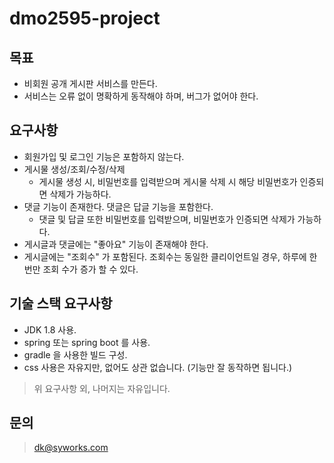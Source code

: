 # dmo2595-project

## 목표

- 비회원 공개 게시판 서비스를 만든다.
- 서비스는 오류 없이 명확하게 동작해야 하며, 버그가 없어야 한다.

## 요구사항

- 회원가입 및 로그인 기능은 포함하지 않는다.
- 게시물 생성/조회/수정/삭제
  - 게시물 생성 시, 비밀번호를 입력받으며 게시물 삭제 시 해당 비밀번호가 인증되면 삭제가 가능하다.
- 댓글 기능이 존재한다. 댓글은 답글 기능을 포함한다.
  - 댓글 및 답글 또한 비밀번호를 입력받으며, 비밀번호가 인증되면 삭제가 가능하다.
- 게시글과 댓글에는 "좋아요" 기능이 존재해야 한다.
- 게시글에는 "조회수" 가 포함된다. 조회수는 동일한 클리이언트일 경우, 하루에 한 번만 조회 수가 증가 할 수 있다.
 
## 기술 스택 요구사항

- JDK 1.8 사용.
- spring 또는 spring boot 를 사용.
- gradle 을 사용한 빌드 구성.
- css 사용은 자유지만, 없어도 상관 없습니다.
(기능만 잘 동작하면 됩니다.)

> 위 요구사항 외, 나머지는 자유입니다.

## 문의
> dk@syworks.com



